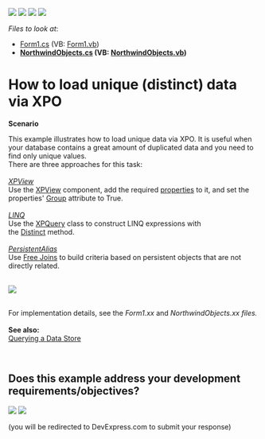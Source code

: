 <!-- default badges list -->
![](https://img.shields.io/endpoint?url=https://codecentral.devexpress.com/api/v1/VersionRange/128586071/20.1.3%2B)
[![](https://img.shields.io/badge/Open_in_DevExpress_Support_Center-FF7200?style=flat-square&logo=DevExpress&logoColor=white)](https://supportcenter.devexpress.com/ticket/details/E1001)
[![](https://img.shields.io/badge/📖_How_to_use_DevExpress_Examples-e9f6fc?style=flat-square)](https://docs.devexpress.com/GeneralInformation/403183)
[![](https://img.shields.io/badge/💬_Leave_Feedback-feecdd?style=flat-square)](#does-this-example-address-your-development-requirementsobjectives)
<!-- default badges end -->
<!-- default file list -->
*Files to look at*:

* [Form1.cs](./CS/Distinct/Form1.cs) (VB: [Form1.vb](./VB/Distinct/Form1.vb))
* **[NorthwindObjects.cs](./CS/Distinct/NorthwindObjects.cs) (VB: [NorthwindObjects.vb](./VB/Distinct/NorthwindObjects.vb))**
<!-- default file list end -->
# How to load unique (distinct) data via XPO


<p><strong>Scenario</strong></p>
<p>This example illustrates how to load unique data via XPO. It is useful when your database contains a great amount of duplicated data and you need to find only unique values.<strong><br /></strong>There are three approaches for this task:<strong><br /></strong><br /><a href="http://documentation.devexpress.com/#XPO/CustomDocument2068"><em>XPView</em></a><em> <br /></em>Use the <a href="http://documentation.devexpress.com/#XPO/CustomDocument2068">XPView</a> component, add the required <a href="http://documentation.devexpress.com/#XPO/DevExpressXpoXPView_Propertiestopic">properties</a> to it, and set the properties' <a href="http://documentation.devexpress.com/#XPO/DevExpressXpoViewProperty_Grouptopic">Group</a> attribute to True.<br /><br /><em><a href="https://documentation.devexpress.com/#XPO/CustomDocument4060">LINQ</a></em><br />Use the <a href="https://documentation.devexpress.com/XPO/clsDevExpressXpoXPQuery~T~topic.aspx">XPQuery<T></a> class to construct LINQ expressions with the <a href="http://msdn.microsoft.com/en-us/library/vstudio/bb348436(v=vs.100).aspx">Distinct</a> method.<br /><br /><em><a href="https://documentation.devexpress.com/#XPO/clsDevExpressXpoPersistentAliasAttributetopic">PersistentAlias</a></em><br />Use <a href="https://documentation.devexpress.com/#XPO/CustomDocument8130">Free Joins</a> to build criteria based on persistent objects that are not directly related.</p>
<p><br /><img src="https://raw.githubusercontent.com/DevExpress-Examples/how-to-load-unique-distinct-data-via-xpo-e1001/13.1.4+/media/5026aab6-65b1-11e4-80ba-00155d624807.png"><br /><br /></p>
<p>For implementation details, see the <em>Form1.xx </em>and<em> NorthwindObjects.xx files.<br /><br /></em><strong>See also:</strong><br /><a href="https://documentation.devexpress.com/#XPO/CustomDocument2034">Querying a Data Store</a></p>

<br/>


<!-- feedback -->
## Does this example address your development requirements/objectives?

[<img src="https://www.devexpress.com/support/examples/i/yes-button.svg"/>](https://www.devexpress.com/support/examples/survey.xml?utm_source=github&utm_campaign=XPO_how-to-load-unique-distinct-data-via-xpo-e1001&~~~was_helpful=yes) [<img src="https://www.devexpress.com/support/examples/i/no-button.svg"/>](https://www.devexpress.com/support/examples/survey.xml?utm_source=github&utm_campaign=XPO_how-to-load-unique-distinct-data-via-xpo-e1001&~~~was_helpful=no)

(you will be redirected to DevExpress.com to submit your response)
<!-- feedback end -->
